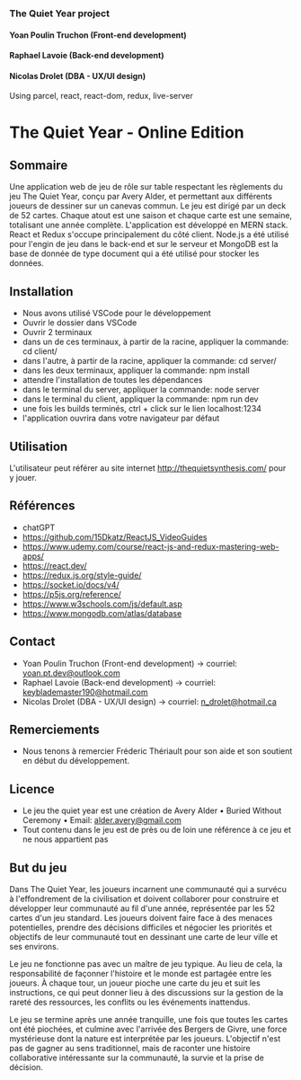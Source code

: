 ### The Quiet Year project

#### Yoan Poulin Truchon (Front-end development)
#### Raphael Lavoie (Back-end development)
#### Nicolas Drolet (DBA - UX/UI design)

Using parcel, react, react-dom, redux, live-server

# The Quiet Year - Online Edition

## Sommaire

Une application web de jeu de rôle sur table respectant les règlements du jeu The Quiet Year, conçu par Avery Alder, et permettant aux différents joueurs de dessiner sur un canevas commun. Le jeu est dirigé par un deck de 52 cartes. Chaque atout est une saison et chaque carte est une semaine, totalisant une année complète.
L'application est développé en MERN stack. 
React et Redux s'occupe principalement du côté client. Node.js a été utilisé pour l'engin de jeu dans le back-end et sur le serveur et MongoDB est la base de donnée de type document qui a été utilisé pour stocker les données.

## Installation
- Nous avons utilisé VSCode pour le développement
- Ouvrir le dossier dans VSCode
- Ouvrir 2 terminaux
- dans un de ces terminaux, à partir de la racine, appliquer la commande: cd client/
- dans l'autre, à partir de la racine, appliquer la commande: cd server/
- dans les deux terminaux, appliquer la commande: npm install
- attendre l'installation de toutes les dépendances
- dans le terminal du server, appliquer la commande: node server
- dans le terminal du client, appliquer la commande: npm run dev
- une fois les builds terminés, ctrl + click sur le lien localhost:1234
- l'application ouvrira dans votre navigateur par défaut

## Utilisation
L'utilisateur peut référer au site internet http://thequietsynthesis.com/ pour y jouer.

## Références
- chatGPT
- https://github.com/15Dkatz/ReactJS_VideoGuides
- https://www.udemy.com/course/react-js-and-redux-mastering-web-apps/
- https://react.dev/
- https://redux.js.org/style-guide/
- https://socket.io/docs/v4/
- https://p5js.org/reference/
- https://www.w3schools.com/js/default.asp
- https://www.mongodb.com/atlas/database

## Contact
- Yoan Poulin Truchon (Front-end development) -> courriel: yoan.pt.dev@outlook.com
- Raphael Lavoie (Back-end development) -> courriel: keyblademaster190@hotmail.com
- Nicolas Drolet (DBA - UX/UI design) -> courriel: n_drolet@hotmail.ca

## Remerciements
- Nous tenons à remercier Fréderic Thériault pour son aide et son soutient en début du développement.

## Licence
- Le jeu the quiet year est une création de  Avery Alder • Buried Without Ceremony  •  Email: alder.avery@gmail.com
- Tout contenu dans le jeu est de près ou de loin une référence à ce jeu et ne nous appartient pas

## But du jeu
Dans The Quiet Year, les joueurs incarnent une communauté qui a survécu à l'effondrement de la civilisation et doivent collaborer pour construire et développer leur communauté au fil d'une année, représentée par les 52 cartes d'un jeu standard. Les joueurs doivent faire face à des menaces potentielles, prendre des décisions difficiles et négocier les priorités et objectifs de leur communauté tout en dessinant une carte de leur ville et ses environs.

Le jeu ne fonctionne pas avec un maître de jeu typique. Au lieu de cela, la responsabilité de façonner l'histoire et le monde est partagée entre les joueurs. À chaque tour, un joueur pioche une carte du jeu et suit les instructions, ce qui peut donner lieu à des discussions sur la gestion de la rareté des ressources, les conflits ou les événements inattendus.

Le jeu se termine après une année tranquille, une fois que toutes les cartes ont été piochées, et culmine avec l'arrivée des Bergers de Givre, une force mystérieuse dont la nature est interprétée par les joueurs. L'objectif n'est pas de gagner au sens traditionnel, mais de raconter une histoire collaborative intéressante sur la communauté, la survie et la prise de décision.
